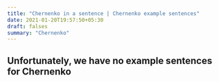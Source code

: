 ```yaml
---
title: "Chernenko in a sentence | Chernenko example sentences"
date: 2021-01-20T19:57:50+05:30
draft: falses
summary: "Chernenko"
---
```

## Unfortunately, we have no example sentences for Chernenko                 
